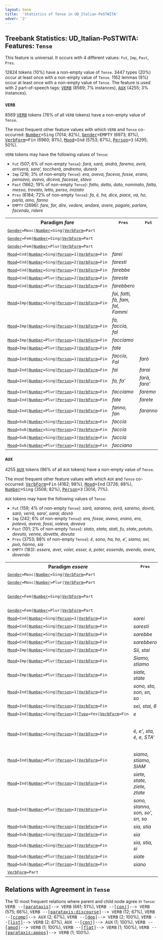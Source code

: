 ```yaml
---
layout: base
title:  'Statistics of Tense in UD_Italian-PoSTWITA'
udver: '2'
---
```


## Treebank Statistics: UD_Italian-PoSTWITA: Features: `Tense`

This feature is universal.
It occurs with 4 different values: `Fut`, `Imp`, `Past`, `Pres`.

12824 tokens (10%) have a non-empty value of `Tense`.
3447 types (20%) occur at least once with a non-empty value of `Tense`.
1162 lemmas (9%) occur at least once with a non-empty value of `Tense`.
The feature is used with 2 part-of-speech tags: <tt><a href="it_postwita-pos-VERB.html">VERB</a></tt> (8569; 7% instances), <tt><a href="it_postwita-pos-AUX.html">AUX</a></tt> (4255; 3% instances).

### `VERB`

8569 <tt><a href="it_postwita-pos-VERB.html">VERB</a></tt> tokens (76% of all `VERB` tokens) have a non-empty value of `Tense`.

The most frequent other feature values with which `VERB` and `Tense` co-occurred: <tt><a href="it_postwita-feat-Number.html">Number</a></tt><tt>=Sing</tt> (7014; 82%), <tt><a href="it_postwita-feat-Gender.html">Gender</a></tt><tt>=EMPTY</tt> (6973; 81%), <tt><a href="it_postwita-feat-VerbForm.html">VerbForm</a></tt><tt>=Fin</tt> (6960; 81%), <tt><a href="it_postwita-feat-Mood.html">Mood</a></tt><tt>=Ind</tt> (5753; 67%), <tt><a href="it_postwita-feat-Person.html">Person</a></tt><tt>=3</tt> (4295; 50%).

`VERB` tokens may have the following values of `Tense`:

* `Fut` (507; 6% of non-empty `Tense`): <em>farà, sarà, andrà, faremo, avrà, arriverà, sara', toccherà, andremo, durerà</em>
* `Imp` (216; 3% of non-empty `Tense`): <em>era, aveva, faceva, fosse, erano, pensavo, avevo, diceva, facesse, stavo</em>
* `Past` (1662; 19% of non-empty `Tense`): <em>fatto, detto, dato, nominato, fatta, messo, trovato, letto, perso, iniziato</em>
* `Pres` (6184; 72% of non-empty `Tense`): <em>fa, è, ha, dice, piace, va, ho, parla, amo, fanno</em>
* `EMPTY` (2696): <em>fare, far, dire, vedere, andare, avere, pagare, parlare, facendo, ridere</em>

<table>
  <tr><th>Paradigm <i>fare</i></th><th><tt>Pres</tt></th><th><tt>Fut</tt></th><th><tt>Past</tt></th><th><tt>Imp</tt></th></tr>
  <tr><td><tt><tt><a href="it_postwita-feat-Gender.html">Gender</a></tt><tt>=Masc</tt>|<tt><a href="it_postwita-feat-Number.html">Number</a></tt><tt>=Sing</tt>|<tt><a href="it_postwita-feat-VerbForm.html">VerbForm</a></tt><tt>=Part</tt></tt></td><td></td><td></td><td><em>fatto</em></td><td></td></tr>
  <tr><td><tt><tt><a href="it_postwita-feat-Gender.html">Gender</a></tt><tt>=Fem</tt>|<tt><a href="it_postwita-feat-Number.html">Number</a></tt><tt>=Sing</tt>|<tt><a href="it_postwita-feat-VerbForm.html">VerbForm</a></tt><tt>=Part</tt></tt></td><td></td><td></td><td><em>fatta</em></td><td></td></tr>
  <tr><td><tt><tt><a href="it_postwita-feat-Gender.html">Gender</a></tt><tt>=Fem</tt>|<tt><a href="it_postwita-feat-Number.html">Number</a></tt><tt>=Plur</tt>|<tt><a href="it_postwita-feat-VerbForm.html">VerbForm</a></tt><tt>=Part</tt></tt></td><td></td><td></td><td><em>fatte</em></td><td></td></tr>
  <tr><td><tt><tt><a href="it_postwita-feat-Mood.html">Mood</a></tt><tt>=Cnd</tt>|<tt><a href="it_postwita-feat-Number.html">Number</a></tt><tt>=Sing</tt>|<tt><a href="it_postwita-feat-Person.html">Person</a></tt><tt>=1</tt>|<tt><a href="it_postwita-feat-VerbForm.html">VerbForm</a></tt><tt>=Fin</tt></tt></td><td><em>farei</em></td><td></td><td></td><td></td></tr>
  <tr><td><tt><tt><a href="it_postwita-feat-Mood.html">Mood</a></tt><tt>=Cnd</tt>|<tt><a href="it_postwita-feat-Number.html">Number</a></tt><tt>=Sing</tt>|<tt><a href="it_postwita-feat-Person.html">Person</a></tt><tt>=2</tt>|<tt><a href="it_postwita-feat-VerbForm.html">VerbForm</a></tt><tt>=Fin</tt></tt></td><td><em>faresti</em></td><td></td><td></td><td></td></tr>
  <tr><td><tt><tt><a href="it_postwita-feat-Mood.html">Mood</a></tt><tt>=Cnd</tt>|<tt><a href="it_postwita-feat-Number.html">Number</a></tt><tt>=Sing</tt>|<tt><a href="it_postwita-feat-Person.html">Person</a></tt><tt>=3</tt>|<tt><a href="it_postwita-feat-VerbForm.html">VerbForm</a></tt><tt>=Fin</tt></tt></td><td><em>farebbe</em></td><td></td><td></td><td></td></tr>
  <tr><td><tt><tt><a href="it_postwita-feat-Mood.html">Mood</a></tt><tt>=Cnd</tt>|<tt><a href="it_postwita-feat-Number.html">Number</a></tt><tt>=Plur</tt>|<tt><a href="it_postwita-feat-Person.html">Person</a></tt><tt>=2</tt>|<tt><a href="it_postwita-feat-VerbForm.html">VerbForm</a></tt><tt>=Fin</tt></tt></td><td><em>fareste</em></td><td></td><td></td><td></td></tr>
  <tr><td><tt><tt><a href="it_postwita-feat-Mood.html">Mood</a></tt><tt>=Cnd</tt>|<tt><a href="it_postwita-feat-Number.html">Number</a></tt><tt>=Plur</tt>|<tt><a href="it_postwita-feat-Person.html">Person</a></tt><tt>=3</tt>|<tt><a href="it_postwita-feat-VerbForm.html">VerbForm</a></tt><tt>=Fin</tt></tt></td><td><em>farebbero</em></td><td></td><td></td><td></td></tr>
  <tr><td><tt><tt><a href="it_postwita-feat-Mood.html">Mood</a></tt><tt>=Imp</tt>|<tt><a href="it_postwita-feat-Number.html">Number</a></tt><tt>=Sing</tt>|<tt><a href="it_postwita-feat-Person.html">Person</a></tt><tt>=2</tt>|<tt><a href="it_postwita-feat-VerbForm.html">VerbForm</a></tt><tt>=Fin</tt></tt></td><td><em>fai, fatti, fà, fam, fal, Fammi</em></td><td></td><td></td><td></td></tr>
  <tr><td><tt><tt><a href="it_postwita-feat-Mood.html">Mood</a></tt><tt>=Imp</tt>|<tt><a href="it_postwita-feat-Number.html">Number</a></tt><tt>=Sing</tt>|<tt><a href="it_postwita-feat-Person.html">Person</a></tt><tt>=3</tt>|<tt><a href="it_postwita-feat-VerbForm.html">VerbForm</a></tt><tt>=Fin</tt></tt></td><td><em>fa, faccia, fal</em></td><td></td><td></td><td></td></tr>
  <tr><td><tt><tt><a href="it_postwita-feat-Mood.html">Mood</a></tt><tt>=Imp</tt>|<tt><a href="it_postwita-feat-Number.html">Number</a></tt><tt>=Plur</tt>|<tt><a href="it_postwita-feat-Person.html">Person</a></tt><tt>=1</tt>|<tt><a href="it_postwita-feat-VerbForm.html">VerbForm</a></tt><tt>=Fin</tt></tt></td><td><em>facciamo</em></td><td></td><td></td><td></td></tr>
  <tr><td><tt><tt><a href="it_postwita-feat-Mood.html">Mood</a></tt><tt>=Imp</tt>|<tt><a href="it_postwita-feat-Number.html">Number</a></tt><tt>=Plur</tt>|<tt><a href="it_postwita-feat-Person.html">Person</a></tt><tt>=2</tt>|<tt><a href="it_postwita-feat-VerbForm.html">VerbForm</a></tt><tt>=Fin</tt></tt></td><td><em>fate</em></td><td></td><td></td><td></td></tr>
  <tr><td><tt><tt><a href="it_postwita-feat-Mood.html">Mood</a></tt><tt>=Ind</tt>|<tt><a href="it_postwita-feat-Number.html">Number</a></tt><tt>=Sing</tt>|<tt><a href="it_postwita-feat-Person.html">Person</a></tt><tt>=1</tt>|<tt><a href="it_postwita-feat-VerbForm.html">VerbForm</a></tt><tt>=Fin</tt></tt></td><td><em>faccio, Fal</em></td><td><em>farò</em></td><td></td><td><em>facevo</em></td></tr>
  <tr><td><tt><tt><a href="it_postwita-feat-Mood.html">Mood</a></tt><tt>=Ind</tt>|<tt><a href="it_postwita-feat-Number.html">Number</a></tt><tt>=Sing</tt>|<tt><a href="it_postwita-feat-Person.html">Person</a></tt><tt>=2</tt>|<tt><a href="it_postwita-feat-VerbForm.html">VerbForm</a></tt><tt>=Fin</tt></tt></td><td><em>fai</em></td><td><em>farai</em></td><td></td><td><em>facevi</em></td></tr>
  <tr><td><tt><tt><a href="it_postwita-feat-Mood.html">Mood</a></tt><tt>=Ind</tt>|<tt><a href="it_postwita-feat-Number.html">Number</a></tt><tt>=Sing</tt>|<tt><a href="it_postwita-feat-Person.html">Person</a></tt><tt>=3</tt>|<tt><a href="it_postwita-feat-VerbForm.html">VerbForm</a></tt><tt>=Fin</tt></tt></td><td><em>fa, fa'</em></td><td><em>farà, fara'</em></td><td><em>fece</em></td><td><em>faceva</em></td></tr>
  <tr><td><tt><tt><a href="it_postwita-feat-Mood.html">Mood</a></tt><tt>=Ind</tt>|<tt><a href="it_postwita-feat-Number.html">Number</a></tt><tt>=Plur</tt>|<tt><a href="it_postwita-feat-Person.html">Person</a></tt><tt>=1</tt>|<tt><a href="it_postwita-feat-VerbForm.html">VerbForm</a></tt><tt>=Fin</tt></tt></td><td><em>facciamo</em></td><td><em>faremo</em></td><td></td><td></td></tr>
  <tr><td><tt><tt><a href="it_postwita-feat-Mood.html">Mood</a></tt><tt>=Ind</tt>|<tt><a href="it_postwita-feat-Number.html">Number</a></tt><tt>=Plur</tt>|<tt><a href="it_postwita-feat-Person.html">Person</a></tt><tt>=2</tt>|<tt><a href="it_postwita-feat-VerbForm.html">VerbForm</a></tt><tt>=Fin</tt></tt></td><td><em>fate</em></td><td><em>farete</em></td><td></td><td></td></tr>
  <tr><td><tt><tt><a href="it_postwita-feat-Mood.html">Mood</a></tt><tt>=Ind</tt>|<tt><a href="it_postwita-feat-Number.html">Number</a></tt><tt>=Plur</tt>|<tt><a href="it_postwita-feat-Person.html">Person</a></tt><tt>=3</tt>|<tt><a href="it_postwita-feat-VerbForm.html">VerbForm</a></tt><tt>=Fin</tt></tt></td><td><em>fanno, fan</em></td><td><em>faranno</em></td><td></td><td><em>facevano</em></td></tr>
  <tr><td><tt><tt><a href="it_postwita-feat-Mood.html">Mood</a></tt><tt>=Sub</tt>|<tt><a href="it_postwita-feat-Number.html">Number</a></tt><tt>=Sing</tt>|<tt><a href="it_postwita-feat-Person.html">Person</a></tt><tt>=1</tt>|<tt><a href="it_postwita-feat-VerbForm.html">VerbForm</a></tt><tt>=Fin</tt></tt></td><td><em>faccia</em></td><td></td><td></td><td></td></tr>
  <tr><td><tt><tt><a href="it_postwita-feat-Mood.html">Mood</a></tt><tt>=Sub</tt>|<tt><a href="it_postwita-feat-Number.html">Number</a></tt><tt>=Sing</tt>|<tt><a href="it_postwita-feat-Person.html">Person</a></tt><tt>=2</tt>|<tt><a href="it_postwita-feat-VerbForm.html">VerbForm</a></tt><tt>=Fin</tt></tt></td><td><em>faccia</em></td><td></td><td></td><td></td></tr>
  <tr><td><tt><tt><a href="it_postwita-feat-Mood.html">Mood</a></tt><tt>=Sub</tt>|<tt><a href="it_postwita-feat-Number.html">Number</a></tt><tt>=Sing</tt>|<tt><a href="it_postwita-feat-Person.html">Person</a></tt><tt>=3</tt>|<tt><a href="it_postwita-feat-VerbForm.html">VerbForm</a></tt><tt>=Fin</tt></tt></td><td><em>faccia</em></td><td></td><td></td><td><em>facesse</em></td></tr>
  <tr><td><tt><tt><a href="it_postwita-feat-Mood.html">Mood</a></tt><tt>=Sub</tt>|<tt><a href="it_postwita-feat-Number.html">Number</a></tt><tt>=Plur</tt>|<tt><a href="it_postwita-feat-Person.html">Person</a></tt><tt>=3</tt>|<tt><a href="it_postwita-feat-VerbForm.html">VerbForm</a></tt><tt>=Fin</tt></tt></td><td><em>facciano</em></td><td></td><td></td><td></td></tr>
</table>

### `AUX`

4255 <tt><a href="it_postwita-pos-AUX.html">AUX</a></tt> tokens (96% of all `AUX` tokens) have a non-empty value of `Tense`.

The most frequent other feature values with which `AUX` and `Tense` co-occurred: <tt><a href="it_postwita-feat-VerbForm.html">VerbForm</a></tt><tt>=Fin</tt> (4162; 98%), <tt><a href="it_postwita-feat-Mood.html">Mood</a></tt><tt>=Ind</tt> (3726; 88%), <tt><a href="it_postwita-feat-Number.html">Number</a></tt><tt>=Sing</tt> (3508; 82%), <tt><a href="it_postwita-feat-Person.html">Person</a></tt><tt>=3</tt> (3014; 71%).

`AUX` tokens may have the following values of `Tense`:

* `Fut` (159; 4% of non-empty `Tense`): <em>sarà, saranno, avrà, saremo, dovrà, sarò, verrà, sara', sarai, dovrò</em>
* `Imp` (242; 6% of non-empty `Tense`): <em>era, fosse, avevo, erano, ero, poteva, aveva, fossi, voleva, doveva</em>
* `Past` (101; 2% of non-empty `Tense`): <em>stato, stata, stati, fu, state, potuto, dovuto, venne, dovette, dovuta</em>
* `Pres` (3753; 88% of non-empty `Tense`): <em>è, sono, ha, ho, e', siamo, sei, può, hanno, sia</em>
* `EMPTY` (183): <em>essere, aver, voler, esser, è, poter, essendo, avendo, avere, dovendo</em>

<table>
  <tr><th>Paradigm <i>essere</i></th><th><tt>Pres</tt></th><th><tt>Fut</tt></th><th><tt>Past</tt></th><th><tt>Imp</tt></th></tr>
  <tr><td><tt><tt><a href="it_postwita-feat-Gender.html">Gender</a></tt><tt>=Masc</tt>|<tt><a href="it_postwita-feat-Number.html">Number</a></tt><tt>=Sing</tt>|<tt><a href="it_postwita-feat-VerbForm.html">VerbForm</a></tt><tt>=Part</tt></tt></td><td></td><td></td><td><em>stato</em></td><td></td></tr>
  <tr><td><tt><tt><a href="it_postwita-feat-Gender.html">Gender</a></tt><tt>=Masc</tt>|<tt><a href="it_postwita-feat-Number.html">Number</a></tt><tt>=Plur</tt>|<tt><a href="it_postwita-feat-VerbForm.html">VerbForm</a></tt><tt>=Part</tt></tt></td><td></td><td></td><td><em>stati</em></td><td></td></tr>
  <tr><td><tt><tt><a href="it_postwita-feat-Gender.html">Gender</a></tt><tt>=Fem</tt>|<tt><a href="it_postwita-feat-Number.html">Number</a></tt><tt>=Sing</tt>|<tt><a href="it_postwita-feat-VerbForm.html">VerbForm</a></tt><tt>=Part</tt></tt></td><td></td><td></td><td><em>stata, state, ststa</em></td><td></td></tr>
  <tr><td><tt><tt><a href="it_postwita-feat-Gender.html">Gender</a></tt><tt>=Fem</tt>|<tt><a href="it_postwita-feat-Number.html">Number</a></tt><tt>=Plur</tt>|<tt><a href="it_postwita-feat-VerbForm.html">VerbForm</a></tt><tt>=Part</tt></tt></td><td></td><td></td><td><em>state</em></td><td></td></tr>
  <tr><td><tt><tt><a href="it_postwita-feat-Mood.html">Mood</a></tt><tt>=Cnd</tt>|<tt><a href="it_postwita-feat-Number.html">Number</a></tt><tt>=Sing</tt>|<tt><a href="it_postwita-feat-Person.html">Person</a></tt><tt>=1</tt>|<tt><a href="it_postwita-feat-VerbForm.html">VerbForm</a></tt><tt>=Fin</tt></tt></td><td><em>sarei</em></td><td></td><td></td><td></td></tr>
  <tr><td><tt><tt><a href="it_postwita-feat-Mood.html">Mood</a></tt><tt>=Cnd</tt>|<tt><a href="it_postwita-feat-Number.html">Number</a></tt><tt>=Sing</tt>|<tt><a href="it_postwita-feat-Person.html">Person</a></tt><tt>=2</tt>|<tt><a href="it_postwita-feat-VerbForm.html">VerbForm</a></tt><tt>=Fin</tt></tt></td><td><em>saresti</em></td><td></td><td></td><td></td></tr>
  <tr><td><tt><tt><a href="it_postwita-feat-Mood.html">Mood</a></tt><tt>=Cnd</tt>|<tt><a href="it_postwita-feat-Number.html">Number</a></tt><tt>=Sing</tt>|<tt><a href="it_postwita-feat-Person.html">Person</a></tt><tt>=3</tt>|<tt><a href="it_postwita-feat-VerbForm.html">VerbForm</a></tt><tt>=Fin</tt></tt></td><td><em>sarebbe</em></td><td></td><td></td><td></td></tr>
  <tr><td><tt><tt><a href="it_postwita-feat-Mood.html">Mood</a></tt><tt>=Cnd</tt>|<tt><a href="it_postwita-feat-Number.html">Number</a></tt><tt>=Plur</tt>|<tt><a href="it_postwita-feat-Person.html">Person</a></tt><tt>=3</tt>|<tt><a href="it_postwita-feat-VerbForm.html">VerbForm</a></tt><tt>=Fin</tt></tt></td><td><em>sarebbero</em></td><td></td><td></td><td></td></tr>
  <tr><td><tt><tt><a href="it_postwita-feat-Mood.html">Mood</a></tt><tt>=Imp</tt>|<tt><a href="it_postwita-feat-Number.html">Number</a></tt><tt>=Sing</tt>|<tt><a href="it_postwita-feat-Person.html">Person</a></tt><tt>=2</tt>|<tt><a href="it_postwita-feat-VerbForm.html">VerbForm</a></tt><tt>=Fin</tt></tt></td><td><em>Sii, stai</em></td><td></td><td></td><td></td></tr>
  <tr><td><tt><tt><a href="it_postwita-feat-Mood.html">Mood</a></tt><tt>=Imp</tt>|<tt><a href="it_postwita-feat-Number.html">Number</a></tt><tt>=Plur</tt>|<tt><a href="it_postwita-feat-Person.html">Person</a></tt><tt>=1</tt>|<tt><a href="it_postwita-feat-VerbForm.html">VerbForm</a></tt><tt>=Fin</tt></tt></td><td><em>Siamo, stiamo</em></td><td></td><td></td><td></td></tr>
  <tr><td><tt><tt><a href="it_postwita-feat-Mood.html">Mood</a></tt><tt>=Imp</tt>|<tt><a href="it_postwita-feat-Number.html">Number</a></tt><tt>=Plur</tt>|<tt><a href="it_postwita-feat-Person.html">Person</a></tt><tt>=2</tt>|<tt><a href="it_postwita-feat-VerbForm.html">VerbForm</a></tt><tt>=Fin</tt></tt></td><td><em>siate, state</em></td><td></td><td></td><td></td></tr>
  <tr><td><tt><tt><a href="it_postwita-feat-Mood.html">Mood</a></tt><tt>=Ind</tt>|<tt><a href="it_postwita-feat-Number.html">Number</a></tt><tt>=Sing</tt>|<tt><a href="it_postwita-feat-Person.html">Person</a></tt><tt>=1</tt>|<tt><a href="it_postwita-feat-VerbForm.html">VerbForm</a></tt><tt>=Fin</tt></tt></td><td><em>sono, sto, son, sn, so</em></td><td><em>sarò</em></td><td></td><td><em>ero, stavo</em></td></tr>
  <tr><td><tt><tt><a href="it_postwita-feat-Mood.html">Mood</a></tt><tt>=Ind</tt>|<tt><a href="it_postwita-feat-Number.html">Number</a></tt><tt>=Sing</tt>|<tt><a href="it_postwita-feat-Person.html">Person</a></tt><tt>=2</tt>|<tt><a href="it_postwita-feat-VerbForm.html">VerbForm</a></tt><tt>=Fin</tt></tt></td><td><em>sei, stai, 6</em></td><td><em>sarai</em></td><td></td><td><em>eri</em></td></tr>
  <tr><td><tt><tt><a href="it_postwita-feat-Mood.html">Mood</a></tt><tt>=Ind</tt>|<tt><a href="it_postwita-feat-Number.html">Number</a></tt><tt>=Sing</tt>|<tt><a href="it_postwita-feat-Person.html">Person</a></tt><tt>=3</tt>|<tt><a href="it_postwita-feat-Typo.html">Typo</a></tt><tt>=Yes</tt>|<tt><a href="it_postwita-feat-VerbForm.html">VerbForm</a></tt><tt>=Fin</tt></tt></td><td><em>e</em></td><td></td><td></td><td></td></tr>
  <tr><td><tt><tt><a href="it_postwita-feat-Mood.html">Mood</a></tt><tt>=Ind</tt>|<tt><a href="it_postwita-feat-Number.html">Number</a></tt><tt>=Sing</tt>|<tt><a href="it_postwita-feat-Person.html">Person</a></tt><tt>=3</tt>|<tt><a href="it_postwita-feat-VerbForm.html">VerbForm</a></tt><tt>=Fin</tt></tt></td><td><em>è, e', sta, é, e, STA'</em></td><td><em>sarà, sara', Sará, sara, starà</em></td><td><em>fu</em></td><td><em>era, stava</em></td></tr>
  <tr><td><tt><tt><a href="it_postwita-feat-Mood.html">Mood</a></tt><tt>=Ind</tt>|<tt><a href="it_postwita-feat-Number.html">Number</a></tt><tt>=Plur</tt>|<tt><a href="it_postwita-feat-Person.html">Person</a></tt><tt>=1</tt>|<tt><a href="it_postwita-feat-VerbForm.html">VerbForm</a></tt><tt>=Fin</tt></tt></td><td><em>siamo, stiamo, SIAM</em></td><td><em>saremo, staremo</em></td><td></td><td><em>eravamo</em></td></tr>
  <tr><td><tt><tt><a href="it_postwita-feat-Mood.html">Mood</a></tt><tt>=Ind</tt>|<tt><a href="it_postwita-feat-Number.html">Number</a></tt><tt>=Plur</tt>|<tt><a href="it_postwita-feat-Person.html">Person</a></tt><tt>=2</tt>|<tt><a href="it_postwita-feat-VerbForm.html">VerbForm</a></tt><tt>=Fin</tt></tt></td><td><em>siete, state, ziete, ztate</em></td><td></td><td></td><td></td></tr>
  <tr><td><tt><tt><a href="it_postwita-feat-Mood.html">Mood</a></tt><tt>=Ind</tt>|<tt><a href="it_postwita-feat-Number.html">Number</a></tt><tt>=Plur</tt>|<tt><a href="it_postwita-feat-Person.html">Person</a></tt><tt>=3</tt>|<tt><a href="it_postwita-feat-VerbForm.html">VerbForm</a></tt><tt>=Fin</tt></tt></td><td><em>sono, stanno, son, so', sn, so</em></td><td><em>saranno, staranno</em></td><td></td><td><em>erano</em></td></tr>
  <tr><td><tt><tt><a href="it_postwita-feat-Mood.html">Mood</a></tt><tt>=Sub</tt>|<tt><a href="it_postwita-feat-Number.html">Number</a></tt><tt>=Sing</tt>|<tt><a href="it_postwita-feat-Person.html">Person</a></tt><tt>=1</tt>|<tt><a href="it_postwita-feat-VerbForm.html">VerbForm</a></tt><tt>=Fin</tt></tt></td><td><em>sia, stia</em></td><td></td><td></td><td><em>fossi</em></td></tr>
  <tr><td><tt><tt><a href="it_postwita-feat-Mood.html">Mood</a></tt><tt>=Sub</tt>|<tt><a href="it_postwita-feat-Number.html">Number</a></tt><tt>=Sing</tt>|<tt><a href="it_postwita-feat-Person.html">Person</a></tt><tt>=2</tt>|<tt><a href="it_postwita-feat-VerbForm.html">VerbForm</a></tt><tt>=Fin</tt></tt></td><td><em>sia</em></td><td></td><td></td><td><em>fossi</em></td></tr>
  <tr><td><tt><tt><a href="it_postwita-feat-Mood.html">Mood</a></tt><tt>=Sub</tt>|<tt><a href="it_postwita-feat-Number.html">Number</a></tt><tt>=Sing</tt>|<tt><a href="it_postwita-feat-Person.html">Person</a></tt><tt>=3</tt>|<tt><a href="it_postwita-feat-VerbForm.html">VerbForm</a></tt><tt>=Fin</tt></tt></td><td><em>sia, stia, si</em></td><td></td><td></td><td><em>fosse, stesse</em></td></tr>
  <tr><td><tt><tt><a href="it_postwita-feat-Mood.html">Mood</a></tt><tt>=Sub</tt>|<tt><a href="it_postwita-feat-Number.html">Number</a></tt><tt>=Plur</tt>|<tt><a href="it_postwita-feat-Person.html">Person</a></tt><tt>=2</tt>|<tt><a href="it_postwita-feat-VerbForm.html">VerbForm</a></tt><tt>=Fin</tt></tt></td><td><em>siate</em></td><td></td><td></td><td></td></tr>
  <tr><td><tt><tt><a href="it_postwita-feat-Mood.html">Mood</a></tt><tt>=Sub</tt>|<tt><a href="it_postwita-feat-Number.html">Number</a></tt><tt>=Plur</tt>|<tt><a href="it_postwita-feat-Person.html">Person</a></tt><tt>=3</tt>|<tt><a href="it_postwita-feat-VerbForm.html">VerbForm</a></tt><tt>=Fin</tt></tt></td><td><em>siano</em></td><td></td><td></td><td><em>fossero</em></td></tr>
  <tr><td><tt><tt><a href="it_postwita-feat-VerbForm.html">VerbForm</a></tt><tt>=Part</tt></tt></td><td></td><td></td><td><em>Stata</em></td><td></td></tr>
</table>

## Relations with Agreement in `Tense`

The 10 most frequent relations where parent and child node agree in `Tense`:
<tt>VERB --[<tt><a href="it_postwita-dep-parataxis.html">parataxis</a></tt>]--> VERB</tt> (661; 51%),
<tt>VERB --[<tt><a href="it_postwita-dep-conj.html">conj</a></tt>]--> VERB</tt> (575; 66%),
<tt>VERB --[<tt><a href="it_postwita-dep-parataxis-discourse.html">parataxis:discourse</a></tt>]--> VERB</tt> (12; 67%),
<tt>VERB --[<tt><a href="it_postwita-dep-ccomp.html">ccomp</a></tt>]--> AUX</tt> (2; 67%),
<tt>VERB --[<tt><a href="it_postwita-dep-dep.html">dep</a></tt>]--> VERB</tt> (2; 100%),
<tt>VERB --[<tt><a href="it_postwita-dep-list.html">list</a></tt>]--> VERB</tt> (2; 67%),
<tt>AUX --[<tt><a href="it_postwita-dep-conj.html">conj</a></tt>]--> AUX</tt> (1; 100%),
<tt>VERB --[<tt><a href="it_postwita-dep-amod.html">amod</a></tt>]--> VERB</tt> (1; 100%),
<tt>VERB --[<tt><a href="it_postwita-dep-flat.html">flat</a></tt>]--> VERB</tt> (1; 100%),
<tt>VERB --[<tt><a href="it_postwita-dep-parataxis-appos.html">parataxis:appos</a></tt>]--> VERB</tt> (1; 100%).

